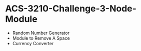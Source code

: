 # ACS-3210-Challenge-3-Node-Module

* Random Number Generator
* Module to Remove A Space
* Currency Converter
